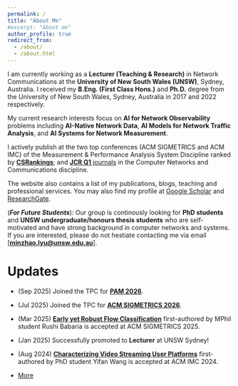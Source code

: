 ```yaml
---
permalink: /
title: "About Me"
#excerpt: "About me"
author_profile: true
redirect_from: 
  - /about/
  - /about.html
---
```


I am currently working as a **Lecturer (Teaching & Research)** in Network Communications at the **University of New South Wales (UNSW)**, Sydney, Australia.
I received my **B.Eng. (First Class Hons.)** and **Ph.D.** degree from the University of New South Wales, Sydney, Australia in 2017 and 2022 respectively. 

My current research interests focus on **AI for Network Observability** problems including **AI-Native Network Data**, **AI Models for Network Traffic Analysis**, and **AI Systems for Network Measurement**.

I actively publish at the two top conferences (ACM SIGMETRICS and ACM IMC) of the Measurement & Performance Analysis System Discipline ranked by [**CSRankings**](https://csrankings.org/#/fromyear/2022/toyear/2025/index?metrics&au); and [**JCR Q1** journals](https://www.scimagojr.com/index.php) in the Computer Networks and Communications discipline.


The website also contains a list of my publications, blogs, teaching and professional services. You may also find my profile at [Google Scholar](https://scholar.google.com.au/citations?hl=en&user=6oFRlVcAAAAJ) and [ResearchGate](https://www.researchgate.net/profile/Minzhao-Lyu).

(***For Future Students***): Our group is continously looking for **PhD students** and **UNSW undergraduate/honours thesis students** who are self-motivated and have strong background in computer networks and systems. If you are interested, please do not hestiate contacting me via email [**minzhao.lyu@unsw.edu.au**].


Updates
======
* (Sep 2025) Joined the TPC for [**PAM 2026**](https://pam2026.at/committees/).

* (Jul 2025) Joined the TPC for [**ACM SIGMETRICS 2026**](https://www.sigmetrics.org/sigmetrics2026/program_committee.html).

* (Mar 2025) [**Early yet Robust Flow Classification**](https://minzhaolyu.github.io/publications/) first-authored by MPhil student Rushi Babaria is accepted at ACM SIGMETRICS 2025.

* (Jan 2025) Successfully promoted to **Lecturer** at UNSW Sydney!

* (Aug 2024) [**Characterizing Video Streaming User Platforms**](https://minzhaolyu.github.io/publications/) first-authored by PhD student Yifan Wang is accepted at ACM IMC 2024.



* [More](https://minzhaolyu.github.io/update/)



<!-- Publications by featured topics:
======

* [This link for full list of my publication](https://minzhaolyu.github.io/publications/)

* **Network Measurement for Internet Services**: [SIGMETRICS25](https://arxiv.org/pdf/2504.02174), [IMC24](https://dl.acm.org/doi/10.1145/3646547.3688435), [MetaCom24](https://ieeexplore.ieee.org/document/10740019), [EMS24](https://dl.acm.org/doi/10.1145/3672196.3673400), [SIGMETRICS24](https://dl.acm.org/doi/10.1145/3626786), [Networking24](https://ieeexplore.ieee.org/abstract/document/10619817), [PAM24](https://link.springer.com/chapter/10.1007/978-3-031-56249-5_3), [AINTEC24-1](https://dl.acm.org/doi/10.1145/3674213.3674214), [AINTEC22](https://dl.acm.org/doi/10.1145/3570748.3570749), [TNSM19](https://ieeexplore.ieee.org/document/8765778), [NOMS18](https://ieeexplore.ieee.org/abstract/document/8406200).

* **Network Measurement for Cybersecurity**: [AINTEC24-2](https://dl.acm.org/doi/10.1145/3674213.3674216), [NOMS24](https://ieeexplore.ieee.org/document/10575272), [ComNet23](https://doi.org/10.1016/j.comnet.2023.109873), [CSUR23](https://dl.acm.org/doi/abs/10.1145/3547331), [Access24](https://ieeexplore.ieee.org/document/10571950), [ComNet22](https://www.sciencedirect.com/science/article/pii/S1389128622004212), [TNSM22](https://ieeexplore.ieee.org/document/9951392), [TNSM21](https://ieeexplore.ieee.org/abstract/document/9316919), [IoTJ21](https://ieeexplore.ieee.org/abstract/document/9273056), [PAM19](https://link.springer.com/chapter/10.1007/978-3-030-15986-3_9), [WiSec17](https://dl.acm.org/doi/abs/10.1145/3098243.3098264). -->




<!-- <script type="text/javascript" src="//rf.revolvermaps.com/0/0/1.js?i=56b90rck1lh&amp;s=310&amp;m=8&amp;v=true&amp;r=false&amp;b=000000&amp;n=true&amp;c=00ff6c" async="async"></script> -->
